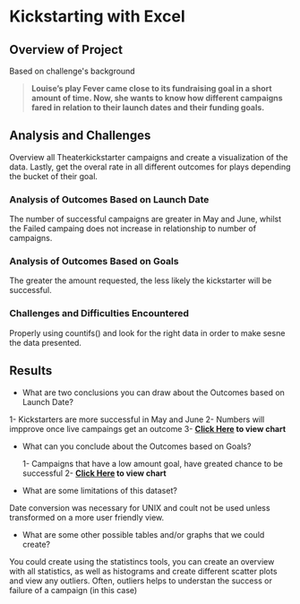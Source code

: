 # Kickstarting with Excel

## Overview of Project

Based on challenge's background
> **Louise’s play Fever came close to its fundraising goal in a short amount of time. Now, she wants to know how different campaigns fared in relation to their launch dates and their funding goals.**

## Analysis and Challenges

Overview all Theaterkickstarter campaigns and create a visualization of the data. Lastly, get the overal rate in all different outcomes for plays depending the bucket of their goal.

### Analysis of Outcomes Based on Launch Date

The number of successful campaigns are greater in May and June, whilst the Failed campaing does not increase in relationship to number of campaigns.

### Analysis of Outcomes Based on Goals

The greater the amount requested, the less likely the kickstarter will be successful.

### Challenges and Difficulties Encountered

Properly using countifs() and look for the right data in order to make sesne the data presented.

## Results

- What are two conclusions you can draw about the Outcomes based on Launch Date?

 1- Kickstarters are more successful in May and June
 2- Numbers will impprove once live campaings get an outcome
 3- **[Click Here](https://github.com/f5th/kickstarter-analysis/blob/0c4d8d5fee09ae04612dbe32a0cb8811d093c04b/Theater_Outcomes_vs_Launch.png) to view chart**

- What can you conclude about the Outcomes based on Goals?

   1- Campaigns that have a low amount goal, have greated chance to be successful
   2- **[Click Here](https://github.com/f5th/kickstarter-analysis/blob/0c4d8d5fee09ae04612dbe32a0cb8811d093c04b/Outcomes%20Based%20on%20Goal.png) to view chart**
 
- What are some limitations of this dataset?

 Date conversion was necessary for UNIX and coult not be used unless transformed on a more user friendly view.

- What are some other possible tables and/or graphs that we could create?

You could create using the statistincs tools, you can create an overview with all statistics, as well as histograms and create different scatter plots and view any outliers.  Often, outliers helps to understan the success or failure of a campaign (in this case)
